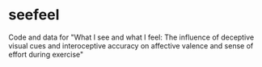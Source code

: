# seefeel
Code and data for "What I see and what I feel: The influence of deceptive visual cues and interoceptive accuracy on affective valence and sense of effort during exercise"
